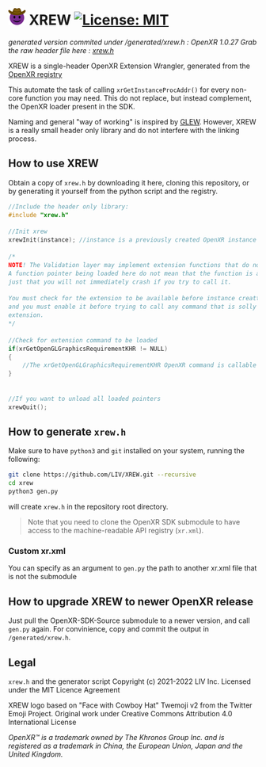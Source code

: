 # ![XR purple cowboy emoji](./resources/XR_wranglerx40.png) XREW [![License: MIT](https://img.shields.io/badge/License-MIT-yellow.svg)](https://opensource.org/licenses/MIT)

*generated version commited under /generated/xrew.h : OpenXR 1.0.27 Grab the raw header file here : [xrew.h](https://raw.githubusercontent.com/LIV/XREW/master/generated/xrew.h)*

XREW is a single-header OpenXR Extension Wrangler, generated from the [OpenXR registry](https://github.com/KhronosGroup/OpenXR-SDK-Source/blob/master/specification/registry/xr.xml)

This automate the task of calling `xrGetInstanceProcAddr()` for every non-core function you may need. This do not replace, but instead complement, the OpenXR loader present in the SDK.

Naming and general "way of working" is inspired by [GLEW](http://glew.sourceforge.net/). However, XREW is a really small header only library and do not interfere with the linking process.

## How to use XREW

Obtain a copy of `xrew.h` by downloading it here, cloning this repository, or by generating it yourself from the python script and the registry.

```C
//Include the header only library:
#include "xrew.h"

//Init xrew
xrewInit(instance); //instance is a previously created OpenXR instance

/*
NOTE! The Validation layer may implement extension functions that do not exist for your runtime.
A function pointer being loaded here do not mean that the function is avaialable to you, 
just that you will not immediately crash if you try to call it.

You must check for the extension to be available before instance creattion,
and you must enable it before trying to call any command that is solly defined in said 
extension.
*/

//Check for extension command to be loaded
if(xrGetOpenGLGraphicsRequirementKHR != NULL)
{
    //The xrGetOpenGLGraphicsRequirementKHR OpenXR command is callable
}


//If you want to unload all loaded pointers
xrewQuit();
```

## How to generate `xrew.h`

Make sure to have `python3` and `git` installed on your system, running the following:

```bash
git clone https://github.com/LIV/XREW.git --recursive
cd xrew
python3 gen.py
```

will create `xrew.h` in the repository root directory.


> Note that you need to clone the OpenXR SDK submodule to have access to the machine-readable API registry (`xr.xml`).

### Custom xr.xml

You can specify as an argument to `gen.py` the path to another xr.xml file that is not the submodule

## How to upgrade XREW to newer OpenXR release

Just pull the OpenXR-SDK-Source submodule to a newer version, and call `gen.py` again.
For convinience, copy and commit the output in `/generated/xrew.h`.

## Legal

`xrew.h` and the generator script
Copyright (c) 2021-2022 LIV Inc.
Licensed under the MIT Licence Agreement

XREW logo based on "Face with Cowboy Hat" Twemoji v2 from the Twitter Emoji Project. Original work under Creative Commons Attribution 4.0 International License

*OpenXR™ is a trademark owned by The Khronos Group Inc. and is registered as a trademark in China, the European Union, Japan and the United Kingdom.*
